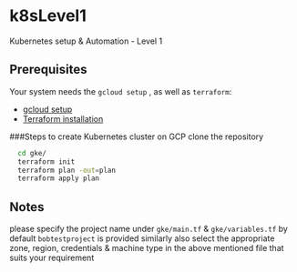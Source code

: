 # k8sLevel1
Kubernetes setup &amp; Automation - Level 1


## Prerequisites
Your system needs the `gcloud setup` , as well as `terraform`:
- [gcloud setup ](https://cloud.google.com/community/tutorials/getting-started-on-gcp-with-terraform)
- [Terraform installation](https://learn.hashicorp.com/terraform/getting-started/install.html)

###Steps to create Kubernetes cluster on GCP
clone the repository
```bash
  cd gke/
  terraform init
  terraform plan -out=plan
  terraform apply plan
  ```
  
 ## Notes
 please specify the project name under `gke/main.tf` & `gke/variables.tf` by default `bobtestproject` is provided
 similarly also select the appropriate zone, region, credentials & machine type in the above mentioned file that suits your requirement
 
  